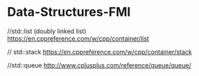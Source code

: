 # Data-Structures-FMI

//std::list (doubly linked list)
https://en.cppreference.com/w/cpp/container/list


// std::stack
https://en.cppreference.com/w/cpp/container/stack


//std::queue
http://www.cplusplus.com/reference/queue/queue/
